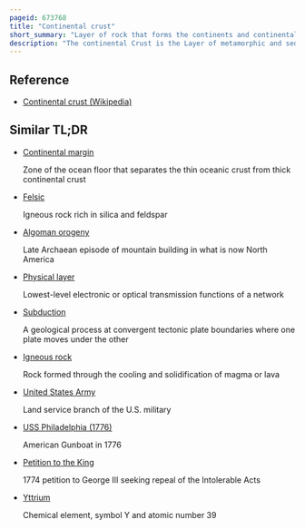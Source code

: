 ```yaml
---
pageid: 673768
title: "Continental crust"
short_summary: "Layer of rock that forms the continents and continental shelves"
description: "The continental Crust is the Layer of metamorphic and sedimentary igneous Rocks that form the geological Continents and the shallow Seabeds close to their Shores known as continental Shelves. This Layer is sometimes called sial because its Bulk Composition is richer in Aluminium Silicates and has a lower Density compared to oceanic Crust called Sima which is richer in Magnesium Silicate Minerals. Changes in seismic Wave Velocities have shown that at a certain Depth there is a reasonably strong Contrast between the more felsic upper Continental Crust and the lower Continental Crust which is more mafic in Character."
---
```


## Reference

- [Continental crust (Wikipedia)](https://en.wikipedia.org/?curid=673768)

## Similar TL;DR

- [Continental margin](/tldr/en/continental-margin)

  Zone of the ocean floor that separates the thin oceanic crust from thick continental crust

- [Felsic](/tldr/en/felsic)

  Igneous rock rich in silica and feldspar

- [Algoman orogeny](/tldr/en/algoman-orogeny)

  Late Archaean episode of mountain building in what is now North America

- [Physical layer](/tldr/en/physical-layer)

  Lowest-level electronic or optical transmission functions of a network

- [Subduction](/tldr/en/subduction)

  A geological process at convergent tectonic plate boundaries where one plate moves under the other

- [Igneous rock](/tldr/en/igneous-rock)

  Rock formed through the cooling and solidification of magma or lava

- [United States Army](/tldr/en/united-states-army)

  Land service branch of the U.S. military

- [USS Philadelphia (1776)](/tldr/en/uss-philadelphia-1776)

  American Gunboat in 1776

- [Petition to the King](/tldr/en/petition-to-the-king)

  1774 petition to George III seeking repeal of the Intolerable Acts

- [Yttrium](/tldr/en/yttrium)

  Chemical element, symbol Y and atomic number 39
